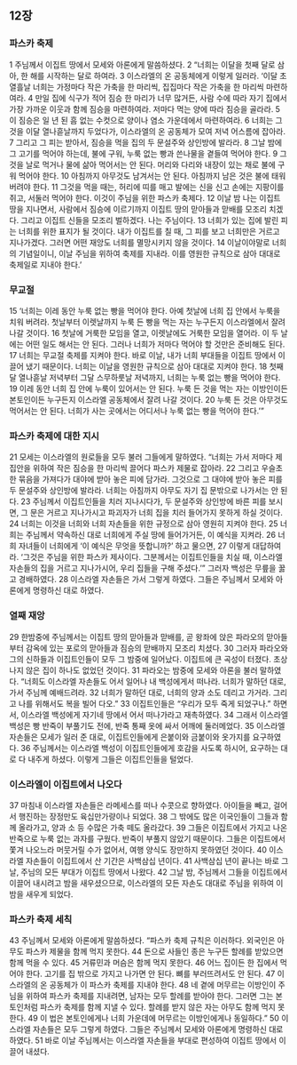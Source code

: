## 12장
### 파스카 축제
1 주님께서 이집트 땅에서 모세와 아론에게 말씀하셨다.
2 “너희는 이달을 첫째 달로 삼아, 한 해를 시작하는 달로 하여라.
3 이스라엘의 온 공동체에게 이렇게 일러라. ‘이달 초열흘날 너희는 가정마다 작은 가축을 한 마리씩, 집집마다 작은 가축을 한 마리씩 마련하여라.
4 만일 집에 식구가 적어 짐승 한 마리가 너무 많거든, 사람 수에 따라 자기 집에서 가장 가까운 이웃과 함께 짐승을 마련하여라. 저마다 먹는 양에 따라 짐승을 골라라.
5 이 짐승은 일 년 된 흠 없는 수컷으로 양이나 염소 가운데에서 마련하여라.
6 너희는 그것을 이달 열나흗날까지 두었다가, 이스라엘의 온 공동체가 모여 저녁 어스름에 잡아라.
7 그리고 그 피는 받아서, 짐승을 먹을 집의 두 문설주와 상인방에 발라라.
8 그날 밤에 그 고기를 먹어야 하는데, 불에 구워, 누룩 없는 빵과 쓴나물을 곁들여 먹어야 한다.
9 그것을 날로 먹거나 물에 삶아 먹어서는 안 된다. 머리와 다리와 내장이 있는 채로 불에 구워 먹어야 한다.
10 아침까지 아무것도 남겨서는 안 된다. 아침까지 남은 것은 불에 태워 버려야 한다.
11 그것을 먹을 때는, 허리에 띠를 매고 발에는 신을 신고 손에는 지팡이를 쥐고, 서둘러 먹어야 한다. 이것이 주님을 위한 파스카 축제다.
12 이날 밤 나는 이집트 땅을 지나면서, 사람에서 짐승에 이르기까지 이집트 땅의 맏아들과 맏배를 모조리 치겠다. 그리고 이집트 신들을 모조리 벌하겠다. 나는 주님이다.
13 너희가 있는 집에 발린 피는 너희를 위한 표지가 될 것이다. 내가 이집트를 칠 때, 그 피를 보고 너희만은 거르고 지나가겠다. 그러면 어떤 재앙도 너희를 멸망시키지 않을 것이다.
14 이날이야말로 너희의 기념일이니, 이날 주님을 위하여 축제를 지내라. 이를 영원한 규칙으로 삼아 대대로 축제일로 지내야 한다.’
### 무교절
15 ‘너희는 이레 동안 누룩 없는 빵을 먹어야 한다. 아예 첫날에 너희 집 안에서 누룩을 치워 버려라. 첫날부터 이렛날까지 누룩 든 빵을 먹는 자는 누구든지 이스라엘에서 잘려 나갈 것이다.
16 첫날에 거룩한 모임을 열고, 이렛날에도 거룩한 모임을 열어라. 이 두 날에는 어떤 일도 해서는 안 된다. 그러나 너희가 저마다 먹어야 할 것만은 준비해도 된다.
17 너희는 무교절 축제를 지켜야 한다. 바로 이날, 내가 너희 부대들을 이집트 땅에서 이끌어 냈기 때문이다. 너희는 이날을 영원한 규칙으로 삼아 대대로 지켜야 한다.
18 첫째 달 열나흗날 저녁부터 그달 스무하룻날 저녁까지, 너희는 누룩 없는 빵을 먹어야 한다.
19 이레 동안 너희 집 안에 누룩이 있어서는 안 된다. 누룩 든 것을 먹는 자는 이방인이든 본토인이든 누구든지 이스라엘 공동체에서 잘려 나갈 것이다.
20 누룩 든 것은 아무것도 먹어서는 안 된다. 너희가 사는 곳에서는 어디서나 누룩 없는 빵을 먹어야 한다.’”
### 파스카 축제에 대한 지시
21 모세는 이스라엘의 원로들을 모두 불러 그들에게 말하였다. “너희는 가서 저마다 제 집안을 위하여 작은 짐승을 한 마리씩 끌어다 파스카 제물로 잡아라.
22 그리고 우슬초 한 묶음을 가져다가 대야에 받아 놓은 피에 담가라. 그것으로 그 대야에 받아 놓은 피를 두 문설주와 상인방에 발라라. 너희는 아침까지 아무도 자기 집 문밖으로 나가서는 안 된다.
23 주님께서 이집트인들을 치러 지나시다가, 두 문설주와 상인방에 바른 피를 보시면, 그 문은 거르고 지나가시고 파괴자가 너희 집을 치러 들어가지 못하게 하실 것이다.
24 너희는 이것을 너희와 너희 자손들을 위한 규정으로 삼아 영원히 지켜야 한다.
25 너희는 주님께서 약속하신 대로 너희에게 주실 땅에 들어가거든, 이 예식을 지켜라.
26 너희 자녀들이 너희에게 ‘이 예식은 무엇을 뜻합니까?’ 하고 물으면,
27 이렇게 대답하여라. ‘그것은 주님을 위한 파스카 제사이다. 그분께서는 이집트인들을 치실 때, 이스라엘 자손들의 집을 거르고 지나가시어, 우리 집들을 구해 주셨다.’” 그러자 백성은 무릎을 꿇고 경배하였다.
28 이스라엘 자손들은 가서 그렇게 하였다. 그들은 주님께서 모세와 아론에게 명령하신 대로 하였다.
### 열째 재앙
29 한밤중에 주님께서는 이집트 땅의 맏아들과 맏배를, 곧 왕좌에 앉은 파라오의 맏아들부터 감옥에 있는 포로의 맏아들과 짐승의 맏배까지 모조리 치셨다.
30 그러자 파라오와 그의 신하들과 이집트인들이 모두 그 밤중에 일어났다. 이집트에 큰 곡성이 터졌다. 초상나지 않은 집이 하나도 없었던 것이다.
31 파라오는 밤중에 모세와 아론을 불러 말하였다. “너희도 이스라엘 자손들도 어서 일어나 내 백성에게서 떠나라. 너희가 말하던 대로, 가서 주님께 예배드려라.
32 너희가 말하던 대로, 너희의 양과 소도 데리고 가거라. 그리고 나를 위해서도 복을 빌어 다오.”
33 이집트인들은 “우리가 모두 죽게 되었구나.” 하면서, 이스라엘 백성에게 자기네 땅에서 어서 떠나가라고 재촉하였다.
34 그래서 이스라엘 백성은 빵 반죽이 부풀기도 전에, 반죽 통째 옷에 싸서 어깨에 둘러메었다.
35 이스라엘 자손들은 모세가 일러 준 대로, 이집트인들에게 은붙이와 금붙이와 옷가지를 요구하였다.
36 주님께서는 이스라엘 백성이 이집트인들에게 호감을 사도록 하시어, 요구하는 대로 다 내주게 하셨다. 이렇게 그들은 이집트인들을 털었다.
### 이스라엘이 이집트에서 나오다
37 마침내 이스라엘 자손들은 라메세스를 떠나 수콧으로 향하였다. 아이들을 빼고, 걸어서 행진하는 장정만도 육십만가량이나 되었다.
38 그 밖에도 많은 이국인들이 그들과 함께 올라가고, 양과 소 등 수많은 가축 떼도 올라갔다.
39 그들은 이집트에서 가지고 나온 반죽으로 누룩 없는 과자를 구웠다. 반죽이 부풀지 않았기 때문이다. 그들은 이집트에서 쫓겨 나오느라 머뭇거릴 수가 없어서, 여행 양식도 장만하지 못하였던 것이다.
40 이스라엘 자손들이 이집트에서 산 기간은 사백삼십 년이다.
41 사백삼십 년이 끝나는 바로 그날, 주님의 모든 부대가 이집트 땅에서 나왔다.
42 그날 밤, 주님께서 그들을 이집트에서 이끌어 내시려고 밤을 새우셨으므로, 이스라엘의 모든 자손도 대대로 주님을 위하여 이 밤을 새우게 되었다.
### 파스카 축제 세칙
43 주님께서 모세와 아론에게 말씀하셨다. “파스카 축제 규칙은 이러하다. 외국인은 아무도 파스카 제물을 함께 먹지 못한다.
44 돈으로 사들인 종은 누구든 할례를 받았으면 함께 먹을 수 있다.
45 거류민과 머슴은 함께 먹지 못한다.
46 어느 집이든 한 집에서 먹어야 한다. 고기를 집 밖으로 가지고 나가면 안 된다. 뼈를 부러뜨려서도 안 된다.
47 이스라엘의 온 공동체가 이 파스카 축제를 지내야 한다.
48 네 곁에 머무르는 이방인이 주님을 위하여 파스카 축제를 지내려면, 남자는 모두 할례를 받아야 한다. 그러면 그는 본토인처럼 파스카 축제를 함께 지낼 수 있다. 할례를 받지 않은 자는 아무도 함께 먹지 못한다.
49 이 법은 본토인에게나 너희 가운데에 머무르는 이방인에게나 동일하다.”
50 이스라엘 자손들은 모두 그렇게 하였다. 그들은 주님께서 모세와 아론에게 명령하신 대로 하였다.
51 바로 이날 주님께서는 이스라엘 자손들을 부대로 편성하여 이집트 땅에서 이끌어 내셨다.
